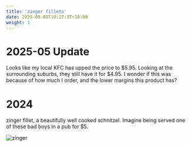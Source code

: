 ```yaml
---
title: 'zinger fillets'
date: 2025-05-05T19:27:37+10:00
weight: 1
---
```


# 2025-05 Update 
Looks like my local KFC has upped the price to $5.95. Looking at the surrounding suburbs, they still have it for $4.95. 
I wonder if this was because of how much I order, and the lower margins this product has?

# 2024

zinger fillet, a beautifully well cooked schnitzel. Imagine being served one of these bad boys in a pub for $5. 

![zinger](../images/zinger2.png)
